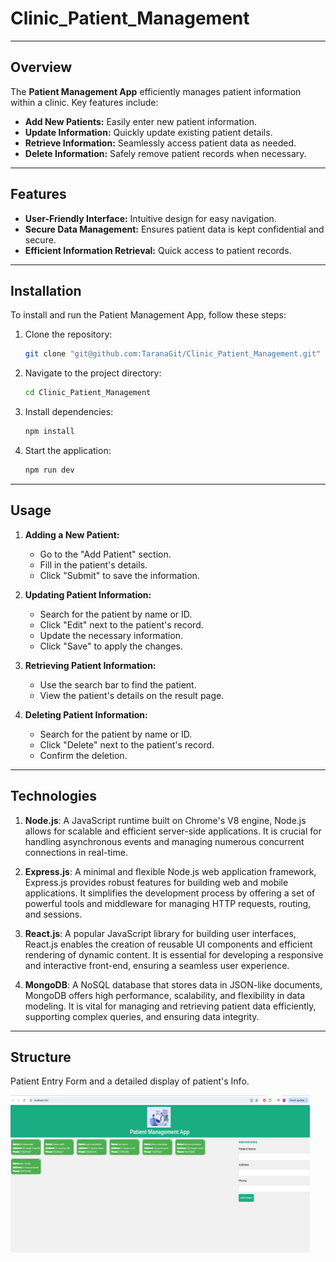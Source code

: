 # Clinic_Patient_Management

---

## Overview

The **Patient Management App** efficiently manages patient information within a clinic. Key features include:

- **Add New Patients:** Easily enter new patient information.
- **Update Information:** Quickly update existing patient details.
- **Retrieve Information:** Seamlessly access patient data as needed.
- **Delete Information:** Safely remove patient records when necessary.

---

## Features

- **User-Friendly Interface:** Intuitive design for easy navigation.
- **Secure Data Management:** Ensures patient data is kept confidential and secure.
- **Efficient Information Retrieval:** Quick access to patient records.

---

## Installation

To install and run the Patient Management App, follow these steps:

1. Clone the repository:
    ```bash
    git clone "git@github.com:TaranaGit/Clinic_Patient_Management.git"
    ```
2. Navigate to the project directory:
    ```bash
    cd Clinic_Patient_Management
    ```
3. Install dependencies:
    ```bash
    npm install
    ```
4. Start the application:
    ```bash
    npm run dev 
    ```

---

## Usage

1. **Adding a New Patient:**
   - Go to the "Add Patient" section.
   - Fill in the patient's details.
   - Click "Submit" to save the information.

2. **Updating Patient Information:**
   - Search for the patient by name or ID.
   - Click "Edit" next to the patient's record.
   - Update the necessary information.
   - Click "Save" to apply the changes.

3. **Retrieving Patient Information:**
   - Use the search bar to find the patient.
   - View the patient's details on the result page.

4. **Deleting Patient Information:**
   - Search for the patient by name or ID.
   - Click "Delete" next to the patient's record.
   - Confirm the deletion.

---

## Technologies 

1. **Node.js**: A JavaScript runtime built on Chrome's V8 engine, Node.js allows for scalable and efficient server-side applications. It is crucial for handling asynchronous events and managing numerous concurrent connections in real-time.

2. **Express.js**: A minimal and flexible Node.js web application framework, Express.js provides robust features for building web and mobile applications. It simplifies the development process by offering a set of powerful tools and middleware for managing HTTP requests, routing, and sessions.

3. **React.js**: A popular JavaScript library for building user interfaces, React.js enables the creation of reusable UI components and efficient rendering of dynamic content. It is essential for developing a responsive and interactive front-end, ensuring a seamless user experience.

4. **MongoDB**: A NoSQL database that stores data in JSON-like documents, MongoDB offers high performance, scalability, and flexibility in data modeling. It is vital for managing and retrieving patient data efficiently, supporting complex queries, and ensuring data integrity.


---


## Structure

Patient Entry Form and a detailed display of patient's Info.

![Patient Entry Form](./frontend/src/PMA.png)
